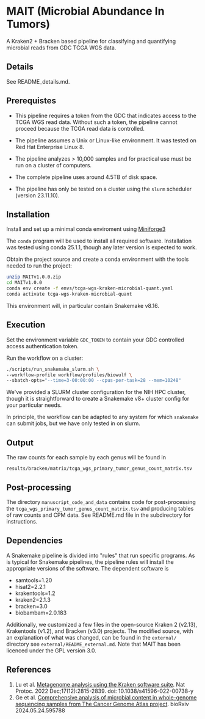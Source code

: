 # MAIT (Microbial Abundance In Tumors)

A Kraken2 + Bracken based pipeline for classifying and quantifying
microbial reads from GDC TCGA WGS data.

## Details

See README_details.md.

## Prerequistes

- This pipeline requires a token from the GDC that indicates access to the
  TCGA WGS read data.  Without such a token, the pipeline cannot proceed
  because the TCGA read data is controlled.

- The pipeline assumes a Unix or Linux-like environment.  It was tested
  on Red Hat Enterprise Linux 8.

- The pipeline analyzes > 10,000 samples and for practical use must be
  run on a cluster of computers.

- The complete pipeline uses around 4.5TB of disk space.

- The pipeline has only be tested on a cluster using the `slurm`
  scheduler (version 23.11.10).


## Installation

Install and set up a minimal conda enviroment using
[Miniforge3](https://github.com/conda-forge/miniforge#download)

The `conda` program will be used to install all required software.  Installation
was tested using conda 25.1.1, though any later version is expected to work.

Obtain the project source and create a conda environment with the tools
needed to run the project:

```bash
unzip MAITv1.0.0.zip
cd MAITv1.0.0
conda env create -f envs/tcga-wgs-kraken-microbial-quant.yaml
conda activate tcga-wgs-kraken-microbial-quant
```

This environment will, in particular contain Snakemake v8.16.

## Execution

Set the environment variable `GDC_TOKEN` to contain your GDC controlled
access authentication token.

Run the workflow on a cluster:

```bash
./scripts/run_snakemake_slurm.sh \
--workflow-profile workflow/profiles/biowulf \
--sbatch-opts="--time=3-00:00:00 --cpus-per-task=28 --mem=10248"
```

We've provided a SLURM cluster configuration for the NIH HPC cluster,
though it is straightforward to create a Snakemake v8+ cluster config for
your particular needs.

In principle, the workflow can be adapted to any system for which
`snakemake` can submit jobs, but we have only tested in on slurm.

## Output

The raw counts for each sample by each genus will be found in

`results/bracken/matrix/tcga_wgs_primary_tumor_genus_count_matrix.tsv`

## Post-processing

The directory `manuscript_code_and_data` contains code for
post-processing the `tcga_wgs_primary_tumor_genus_count_matrix.tsv`
and producing tables of raw counts and CPM data.  See README.md file
in the subdirectory for instructions.

## Dependencies

A Snakemake pipeline is divided into "rules" that run specific programs.  As
is typical for Snakemake pipelines, the pipeline rules will install the
appropriate versions of the software.   The dependent software is

  - samtools=1.20
  - hisat2=2.2.1
  - krakentools=1.2
  - kraken2=2.1.3
  - bracken=3.0
  - biobambam=2.0.183

Additionally, we customized a few files in the open-source Kraken 2 (v2.13),
Krakentools (v1.2), and Bracken (v3.0) projects.   The modified source, with
an explanation of what was changed, can be found in the `external/` directory
see `external/README_external.md`.  Note that MAIT has been licenced under
the GPL version 3.0.

## References

1. Lu et al. [Metagenome analysis using the Kraken software suite](
   https://www.ncbi.nlm.nih.gov/pmc/articles/PMC9725748/).
   Nat Protoc. 2022 Dec;17(12):2815-2839. doi: 10.1038/s41596-022-00738-y
2. Ge et al. [Comprehensive analysis of microbial content in whole-genome
   sequencing samples from The Cancer Genome Atlas project](
   https://doi.org/10.1101/2024.05.24.595788). bioRxiv 2024.05.24.595788
